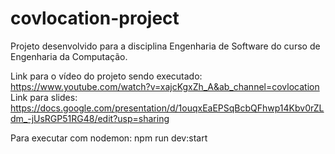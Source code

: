 # covlocation-project

Projeto desenvolvido para a disciplina Engenharia de Software do curso de Engenharia da Computação.

Link para o vídeo do projeto sendo executado: https://www.youtube.com/watch?v=xajcKgxZh_A&ab_channel=covlocation
Link para slides: https://docs.google.com/presentation/d/1ouqxEaEPSqBcbQFhwp14Kbv0rZLdm_-jUsRGP51RG48/edit?usp=sharing

Para executar com nodemon: npm run dev:start



